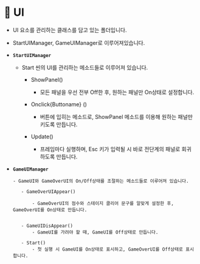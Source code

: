 # 📌 UI

- UI 요소를 관리하는 클래스를 담고 있는 폴더입니다.
- StartUIManager, GameUIManager로 이루어져있습니다.

- **``StartUIManager``**

     - Start 씬의 UI를 관리하는 메소드들로 이루어져 있습니다.

         - ShowPanel()
             - 모든 패널을 우선 전부 Off한 후, 원하는 패널만 On상태로 설정합니다.

         - Onclick{Buttoname} ()
             - 버튼에 입히는 메소드로, ShowPanel 메소드를 이용해 원하는 패널만 키도록 만듭니다.

         - Update()
             - 프레임마다 실행하며, Esc 키가 입력될 시 바로 전단계의 패널로 회귀하도록 만듭니다.



- **``GameUIManager``**

      - GameUI와 GameOverUI의 On/Off상태를 조절하는 메소드들로 이루어져 있습니다.

         - GameOverUIAppear()

             - GameOverUI의 점수와 스테이지 클리어 문구를 알맞게 설정한 후, GameOverUI를 On상태로 만듭니다.


         - GameUIDisAppear()
             - GameUI를 가려야 할 때, GameUI를 Off상태로 만듭니다. 

         - Start()
             - 첫 실행 시 GameUI를 On상태로 표시하고, GameOverUI를 Off상태로 표시합니다. 
